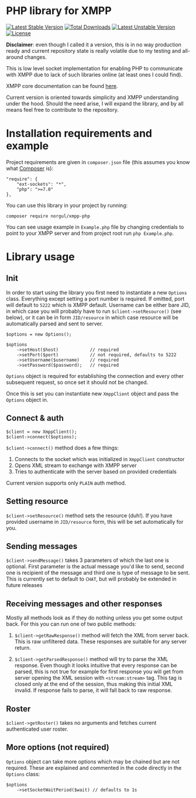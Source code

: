 # PHP library for XMPP

[![Latest Stable Version](https://poser.pugx.org/norgul/xmpp-php/v/stable)](https://packagist.org/packages/norgul/xmpp-php)
[![Total Downloads](https://poser.pugx.org/norgul/xmpp-php/downloads)](https://packagist.org/packages/norgul/xmpp-php)
[![Latest Unstable Version](https://poser.pugx.org/norgul/xmpp-php/v/unstable)](https://packagist.org/packages/norgul/xmpp-php)
[![License](https://poser.pugx.org/norgul/xmpp-php/license)](https://packagist.org/packages/norgul/xmpp-php)

**Disclaimer**: even though I called it a version, this is in no way production ready
and current repository state is really volatile due to my testing and all-around changes.

This is low level socket implementation for enabling PHP to 
communicate with XMPP due to lack of such libraries online (at least ones I 
could find). 

XMPP core documentation can be found [here](https://xmpp.org/rfcs/rfc6120.html).

Current version is oriented towards simplicity and XMPP understanding under the
hood. Should the need arise, I will expand the library, and by all means feel
free to contribute to the repository. 

# Installation requirements and example

Project requirements are given in `composer.json` file (this assumes you know what 
[Composer](https://getcomposer.org) is):

```
"require": {
    "ext-sockets": "*",
    "php": ">=7.0"
},
```

You can use this library in your project by running:

```
composer require norgul/xmpp-php
```

You can see usage example in `Example.php` file by changing credentials to 
point to your XMPP server and from project root run `php Example.php`.

# Library usage
## Init
In order to start using the library you first need to instantiate a new `Options` 
class. Everything except setting a port number is required. If omitted, port 
will default to `5222` which is XMPP default. Username can be either bare JID, in which
case you will probably have to run `$client->setResource()` (see below), or it can be
in form `JID/resource` in which case resource will be automatically parsed and sent to 
server.

```
$options = new Options();

$options
    ->setHost($host)            // required
    ->setPort($port)            // not required, defaults to 5222
    ->setUsername($username)    // required
    ->setPassword($password);   // required
```

`Options` object is required for establishing the connection and every other subsequent
request, so once set it should not be changed. 

Once this is set you can instantiate new `XmppClient` object and pass the `Options` object in.

## Connect & auth
```
$client = new XmppClient();
$client->connect($options);
```

`$client->connect()` method does a few things:
1. Connects to the socket which was initialized in `XmppClient` constructor
2. Opens XML stream to exchange with XMPP server
3. Tries to authenticate with the server based on provided credentials

Current version supports only `PLAIN` auth method. 

## Setting resource

`$client->setResource()` method sets the resource (duh!). If you have provided username in 
`JID/resource` form, this will be set automatically for you.

## Sending messages

`$client->sendMessage()` takes 3 parameters of which the last one is optional. First parameter
is the actual message you'd like to send, second one is recipient of the message and third
one is type of message to be sent. This is currently set to default to `CHAT`, but will probably
be extended in future releases

## Receiving messages and other responses

Mostly all methods look as if they do nothing unless you get some output back. For this you can 
run one of two public methods:
 
 1. `$client->getRawResponse()` method will fetch the XML from server back. This
is raw unfiltered data. These responses are suitable for any server return. 

2. `$client->getParsedResponse()` method will try to parse the XML response. Even though
it looks intuitive that every response can be parsed, this is not true for example for
first response you will get from server opening the XML session with `<stream:stream>` tag. 
This tag is closed only at the end of the session, thus making this initial XML invalid. 
If response fails to parse, it will fall back to raw response.  

## Roster

`$client->getRoster()` takes no arguments and fetches current authenticated user roster. 

## More options (not required)

`Options` object can take more options which may be chained but are not required. These are explained
and commented in the code directly in the `Options` class:

```
$options
    ->setSocketWaitPeriod($wait) // defaults to 1s
```
